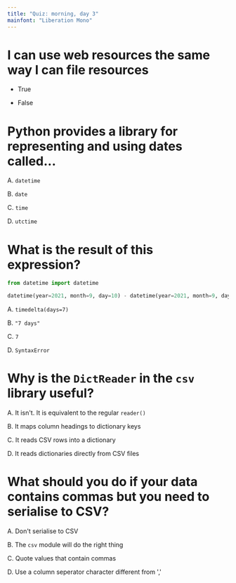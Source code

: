 ```yaml
---
title: "Quiz: morning, day 3"
mainfont: "Liberation Mono"
---
```


# I can use web resources the same way I can file resources

- True

- False


# Python provides a library for representing and using dates called...

A.  `datetime`

B.  `date`

C.  `time`

D.  `utctime`

# What is the result of this expression?

```python
from datetime import datetime

datetime(year=2021, month=9, day=10) - datetime(year=2021, month=9, day=3)
```

A.  `timedelta(days=7)`

B.  `"7 days"`

C.  `7`

D.  `SyntaxError`


# Why is the `DictReader` in the `csv` library useful?

A.  It isn't. It is equivalent to the regular `reader()`

B.  It maps column headings to dictionary keys

C.  It reads CSV rows into a dictionary

D.  It reads dictionaries directly from CSV files


# What should you do if your data contains commas but you need to serialise to CSV?

A.  Don't serialise to CSV

B.  The `csv` module will do the right thing

C.  Quote values that contain commas

D.  Use a column seperator character different from ','
